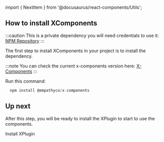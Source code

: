 import { NextItem } from '@docusaurus/react-components/Utils';

## How to install XComponents
:::caution
This is a private dependency you will need credentials to use it: [NPM Repository](https://searchbroker.atlassian.net/wiki/spaces/EAF/pages/172753015/Setting+up+EmpathyBroker+s+private+npm+repository+locally)
:::

The first step to install XComponents in your project is to install the dependency.

:::note
You can check the current x-components version here: [X-Components](https://bitbucket.org/colbenson/x-components/src/master/CHANGELOG.md)
:::

Run this command:

```jsx
  npm install @empathyco/x-components
```

 ## Up next

After this step, you will be ready to install the XPlugin to start to use the components.

<NextItem color="#e77962" font='white' next="getting-started/install-xplugin">Install XPlugin</NextItem>


